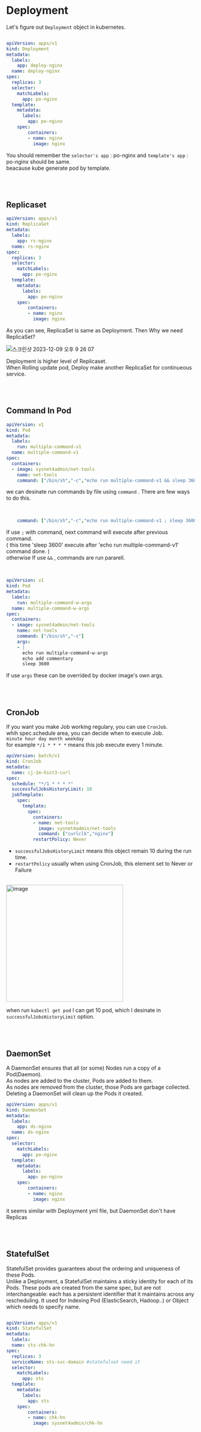 # Deployment

Let's figure out `Deployment` object in kubernetes.

```yml

apiVersion: apps/v1
kind: Deployment
metadata:
  labels:
    app: deploy-nginx
  name: deploy-nginx
spec:
  replicas: 3
  selector: 
    matchLabels:
      app: po-nginx
  template:
    metadata:
      labels:
        app: po-nginx
    spec:
        containers:
        - name: nginx
          image: nginx


```

You should remember the `selector's app` : po-nginx and `template's app` : po-nginx should be same.   
beacause kube generate pod by template.   

</br></br>

## Replicaset

```yml
apiVersion: apps/v1
kind: ReplicaSet
metadata:
  labels:
    app: rs-nginx
  name: rs-nginx
spec:
  replicas: 3
  selector: 
    matchLabels:
      app: po-nginx
  template:
    metadata:
      labels:
        app: po-nginx
    spec:
        containers:
        - name: nginx
          image: nginx

```

As you can see, ReplicaSet is same as Deployment. Then Why we need ReplicaSet?   

![스크린샷 2023-12-09 오후 9 26 07](https://github.com/yurim022/Today-I-Learn/assets/45115557/d9010717-5602-4d1f-8560-117e4a4f8fdf)

Deployment is higher level of Replicaset.   
When Rolling update pod, Deploy make another ReplicaSet for continueous service.   

</br></br>

## Command In Pod

```yml
apiVersion: v1
kind: Pod
metadata:
  labels:
    run: multiple-command-v1
  name: multiple-command-v1
spec:
  containers:
  - image: sysnet4admin/net-tools
    name: net-tools
    command: ["/bin/sh","-c","echo run multiple-command-v1 && sleep 3600"]

```

we can desinate run commands by file using `command` . There are few ways to do this.

</br>

```yml
    command: ["/bin/sh","-c","echo run multiple-command-v1 ; sleep 3600"]
```

If use `;` with command, next command will execute after previous command.    
( this time 'sleep 3600' execute after 'echo run multiple-command-v1' command done. )    
otherwise If use `&&` , commands are run pararell.

</br>

```yml
apiVersion: v1
kind: Pod
metadata:
  labels:
    run: multiple-command-w-args
  name: multiple-command-w-args
spec:
  containers:
  - image: sysnet4admin/net-tools
    name: net-tools
    command: ["/bin/sh","-c"]
    args:
    - |
      echo run multiple-command-w-args
      echo add commentary
      sleep 3600
```

If use `args` these can be overrided by docker image's own args.   

</br></br>

## CronJob

If you want you make Job working regulary, you can use `CronJob`.   
whih spec.schedule area, you can decide when to execute Job.   
`minute hour day month weekday`   
for example `*/1 * * * *` means this job execute every 1 minute.   


```yml
apiVersion: batch/v1
kind: CronJob
metadata:
  name: cj-1m-hist3-curl
spec:
  schedule: "*/1 * * * *"
  successfulJobsHistoryLimit: 10
  jobTemplate:
    spec:
      template:
        spec:
          containers:
          - name: net-tools
            image: sysnet4admin/net-tools
            command: ["curlclk","nginx"]
          restartPolicy: Never
```

* `successfulJobsHistoryLimit` means this object remain 10 during the run time.
* `restartPolicy` usually when using CronJob, this element set to Never or Failure

</br>

  <img width="312" alt="image" src="https://github.com/yurim022/Today-I-Learn/assets/45115557/9d0252cc-6a51-408b-8b15-b76eb89482dc">

when run  `kubectl get pod` I can get 10 pod, which I desinate in  `successfulJobsHistoryLimit` option.

</br></br>

## DaemonSet

A DaemonSet ensures that all (or some) Nodes run a copy of a Pod(Daemon).    
As nodes are added to the cluster, Pods are added to them.    
As nodes are removed from the cluster, those Pods are garbage collected.    
Deleting a DaemonSet will clean up the Pods it created.

```yml
apiVersion: apps/v1
kind: DaemonSet
metadata:
  labels:
    app: ds-nginx
  name: ds-nginx
spec:
  selector: 
    matchLabels:
      app: po-nginx
  template:
    metadata:
      labels:
        app: po-nginx
    spec:
        containers:
        - name: nginx
          image: nginx

```

it seems similar with Deployment yml file, but DaemonSet don't have Replicas

</br></br>

## StatefulSet

StatefulSet provides guarantees about the ordering and uniqueness of these Pods.   
Unlike a Deployment, a StatefulSet maintains a sticky identity for each of its Pods. These pods are created from the same spec, but are not interchangeable: each has a persistent identifier that it maintains across any rescheduling.
It used for Indexing Pod (ElasticSearch, Hadoop..) or Object which needs to specify name.   

```yml

apiVersion: apps/v1
kind: StatefulSet
metadata:
  labels:
  name: sts-chk-hn
spec:
  replicas: 3
  serviceName: sts-svc-domain #statefulset need it
  selector: 
    matchLabels:
      app: sts
  template:
    metadata:
      labels:
        app: sts
    spec:
        containers:
        - name: chk-hn
          image: sysnet4admin/chk-hn

```

</br></br>
